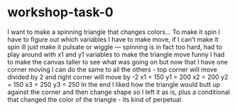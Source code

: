 # workshop-task-0
I want to make a spinning triangle that changes colors…
To make it spin I have to figure out which variables I have to make move, if I can’t make it spin ill just make it pulsate or wiggle
— spinning is in fact too hard, had to play around with x1 and y1 variables to make the triangle move funny
I had to make the canvas taller to see what was going on but now that I have one corner moving I can do the same to all the others - top corner will move divided by 2 and right corner will move by -2
x1 = 150
y1 = 200
x2 = 200
y2 = 150
x3 = 250
y3 = 250
 In the end I liked how the triangle would butt up against the corner and then change shape so I left it as is, plus a conditional that changed the color of the triangle - its kind of perpetual.
